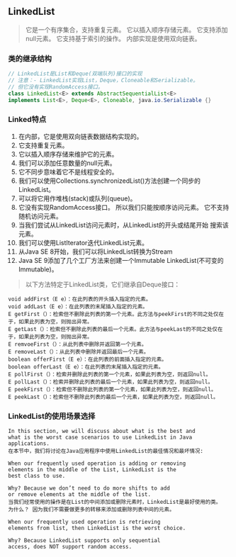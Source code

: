 ## LinkedList

>它是一个有序集合，支持重复元素。 它以插入顺序存储元素。 它支持添加null元素。 它支持基于索引的操作。
内部实现是使用双向链表。

### 类的继承结构

```java
// LinkedList是List和Deque(双端队列)接口的实现
// 注意：- LinkedList实现List，Deque，Cloneable和Serializable。
// 但它没有实现RandomAccess接口。
class LinkedList<E> extends AbstractSequentialList<E>
implements List<E>, Deque<E>, Cloneable, java.io.Serializable {}
```

### Linked特点

1. 在内部，它是使用双向链表数据结构实现的。
2. 它支持重复元素。
3. 它以插入顺序存储来维护它的元素。
4. 我们可以添加任意数量的null元素。
5. 它不同步意味着它不是线程安全的。
6. 我们可以使用Collections.synchronizedList()方法创建一个同步的LinkedList。
7. 可以将它用作堆栈(stack)或队列(queue)。
8. 它没有实现RandomAccess接口。 所以我们只能按顺序访问元素。 它不支持随机访问元素。
9. 当我们尝试从LinkedList访问元素时，从LinkedList的开头或结尾开始 搜索该元素。
10. 我们可以使用ListIterator迭代LinkedList元素。
11. 从Java SE 8开始，我们可以将LinkedList转换为Stream
12. Java SE 9添加了几个工厂方法来创建一个Immutable LinkedList(不可变的Immutable)。

>以下方法特定于LinkedList类，它们继承自Deque接口：

	void addFirst（E e）：在此列表的开头插入指定的元素。
	void addLast（E e）：在此列表的末尾插入指定的元素。
	E getFirst（）：检索但不删除此列表的第一个元素。此方法与peekFirst的不同之处仅在于，如果此列表为空，则抛出异常。
	E getLast（）：检索但不删除此列表的最后一个元素。此方法与peekLast的不同之处仅在于，如果此列表为空，则抛出异常。
	E remvoeFirst（）：从此列表中删除并返回第一个元素。
	E removeLast（）：从此列表中删除并返回最后一个元素。
	boolean offerFirst（E e）：在此列表的前面插入指定的元素。
	boolean offerLast（E e）：在此列表的末尾插入指定的元素。
	E pollFirst（）：检索并删除此列表的第一个元素，如果此列表为空，则返回null。
	E pollLast（）：检索并删除此列表的最后一个元素，如果此列表为空，则返回null。
	E peekFirst（）：检索但不删除此列表的第一个元素，如果此列表为空，则返回null。
	E peekLast（）：检索但不删除此列表的最后一个元素，如果此列表为空，则返回null。

### LinkedList的使用场景选择

	In this section, we will discuss about what is the best and 
	what is the worst case scenarios to use LinkedList in Java applications.
	在本节中，我们将讨论在Java应用程序中使用LinkedList的最佳情况和最坏情况:
	
	When our frequently used operation is adding or removing 
	elements in the middle of the List, LinkedList is the 
	best class to use.

	Why? Because we don’t need to do more shifts to add 
	or remove elements at the middle of the list. 
	当我们经常使用的操作是在List的中间添加或删除元素时，LinkedList是最好使用的类。
	为什么？ 因为我们不需要做更多的转移来添加或删除列表中间的元素。

	When our frequently used operation is retrieving 
	elements from list, then LinkedList is the worst choice.
	
	Why? Because LinkedList supports only sequential 
	access, does NOT support random access. 